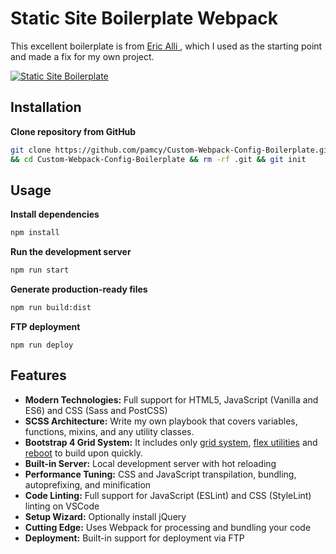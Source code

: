 # Static Site Boilerplate Webpack

This excellent boilerplate is from [Eric Alli ](https://staticsiteboilerplate.com/), which I used as the starting point and made a fix for my own project.

[![Static Site Boilerplate](http://staticsiteboilerplate.com/externals/github.png)](https://github.com/ericalli/static-site-boilerplate/releases/latest)

## Installation

**Clone repository from GitHub**

```bash
git clone https://github.com/pamcy/Custom-Webpack-Config-Boilerplate.git
&& cd Custom-Webpack-Config-Boilerplate && rm -rf .git && git init
```

## Usage

**Install dependencies**

```bash
npm install
```

**Run the development server**

```bash
npm run start
```

**Generate production-ready files**

```bash
npm run build:dist
```

**FTP deployment**

```
npm run deploy
```

## Features

* **Modern Technologies:** Full support for HTML5, JavaScript (Vanilla and ES6) and CSS (Sass and PostCSS)
* **SCSS Architecture:** Write my own playbook that covers variables, functions, mixins, and any utility classes.
* **Bootstrap 4 Grid System:** It includes only [grid system](https://getbootstrap.com/docs/4.4/layout/grid/), [flex utilities](https://getbootstrap.com/docs/4.0/utilities/flex/) and [reboot](https://getbootstrap.com/docs/4.0/content/reboot/) to build upon quickly.
* **Built-in Server:** Local development server with hot reloading
* **Performance Tuning:** CSS and JavaScript transpilation, bundling, autoprefixing, and minification
* **Code Linting:** Full support for JavaScript (ESLint) and CSS (StyleLint) linting on VSCode
* **Setup Wizard:** Optionally install jQuery
* **Cutting Edge:** Uses Webpack for processing and bundling your code
* **Deployment:** Built-in support for deployment via FTP

